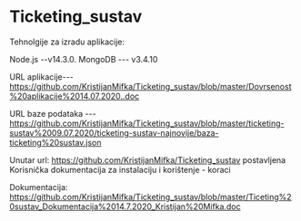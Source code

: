 # Ticketing_sustav

Tehnolgije za izradu aplikacije:

Node.js --v14.3.0.
MongoDB --- v3.4.10

URL aplikacije--- https://github.com/KristijanMifka/Ticketing_sustav/blob/master/Dovrsenost%20aplikacije%2014.07.2020..doc

URL baze podataka --- https://github.com/KristijanMifka/Ticketing_sustav/blob/master/ticketing-sustav%2009.07.2020/ticketing-sustav-najnovije/baza-ticketing%20sustav.json

Unutar url: https://github.com/KristijanMifka/Ticketing_sustav postavljena Korisnička dokumentacija za instalaciju i korištenje - koraci

Dokumentacija: https://github.com/KristijanMifka/Ticketing_sustav/blob/master/Ticeting%20sustav_Dokumentacija%2014.7.2020_Kristijan%20Mifka.doc

